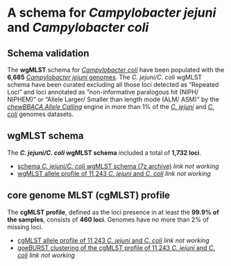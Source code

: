 # A schema for *Campylobacter jejuni* and *Campylobacter coli*

## Schema validation
The **wgMLST** schema for [*Campylobacter coli*](https://github.com/INNUENDOCON/chewBBACA_schema/blob/master/Campylobactercoli.md) have been populated with the **6,685** [*Campylobacter jejuni* genomes](https://github.com/INNUENDOCON/chewBBACA_schema/blob/master/Campylobacterjejuni.md). The *C. jejuni/C. coli* wgMLST schema have been curated excluding all those loci detected as “Repeated Loci” and loci annotated as “non-informative paralogous hit (NIPH/ NIPHEM)” or “Allele Larger/ Smaller than length mode (ALM/ ASM)” by the [*chewBBACA Allele Calling*](https://github.com/B-UMMI/chewBBACA/wiki/2.-Allele-Calling) engine in more than 1% of the [*C. jejuni*](https://github.com/INNUENDOCON/chewBBACA_schema/blob/master/Campylobacterjejuni.md) and [*C. coli*](https://github.com/INNUENDOCON/chewBBACA_schema/blob/master/Campylobactercoli.md) genomes datasets. 

## wgMLST schema
The ***C. jejuni/C. coli* wgMLST schema** included a total of **1,732 loci**.

* [schema *C. jejuni/C. coli* wgMLST schema (7z archive)]() *link not working*
* [wgMLST allele profile of 11,243 *C. jejuni* and *C. coli*]() *link not working*

## core genome MLST (cgMLST) profile
The **cgMLST profile**, defined as the loci presence in at least the **99.9% of the samples**, consists of **460 loci**. Genomes have no more than 2% of missing loci.

* [cgMLST allele profile of 11,243 *C. jejuni* and *C. coli*]() *link not working*
* [goeBURST clustering of the cgMLST profile of 11,243 *C. jejuni* and *C. coli*]() *link not working*
